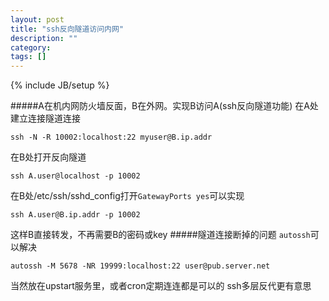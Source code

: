 ```yaml
---
layout: post
title: "ssh反向隧道访问内网"
description: ""
category: 
tags: []
---
```

{% include JB/setup %}

#####A在机内网防火墙反面，B在外网。实现B访问A(ssh反向隧道功能)
在A处建立连接隧道连接

    ssh -N -R 10002:localhost:22 myuser@B.ip.addr
在B处打开反向隧道

    ssh A.user@localhost -p 10002
在B处/etc/ssh/sshd_config打开`GatewayPorts yes`可以实现

    ssh A.user@B.ip.addr -p 10002 
这样B直接转发，不再需要B的密码或key
#####隧道连接断掉的问题
`autossh`可以解决

    autossh -M 5678 -NR 19999:localhost:22 user@pub.server.net
当然放在upstart服务里，或者cron定期连连都是可以的
ssh多层反代更有意思



